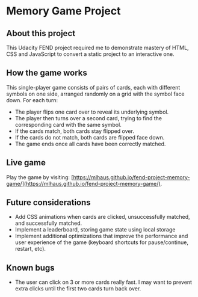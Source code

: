 # Memory Game Project

## About this project

This Udacity FEND project required me to demonstrate mastery of HTML, CSS and JavaScript to convert a static project to an interactive one.

## How the game works

This single-player game consists of pairs of cards, each with different symbols on one side, arranged randomly on a grid with the symbol face down. For each turn:

- The player flips one card over to reveal its underlying symbol.
- The player then turns over a second card, trying to find the corresponding card with the same symbol.
- If the cards match, both cards stay flipped over.
- If the cards do not match, both cards are flipped face down.
- The game ends once all cards have been correctly matched.

## Live game

Play the game by visiting: [https://mlhaus.github.io/fend-project-memory-game/](https://mlhaus.github.io/fend-project-memory-game/).

## Future considerations

- Add CSS animations when cards are clicked, unsuccessfully matched, and successfully matched.
- Implement a leaderboard, storing game state using local storage
- Implement additional optimizations that improve the performance and user experience of the game (keyboard shortcuts for pause/continue, restart, etc).

## Known bugs

- The user can click on 3 or more cards really fast. I may want to prevent extra clicks until the first two cards turn back over.